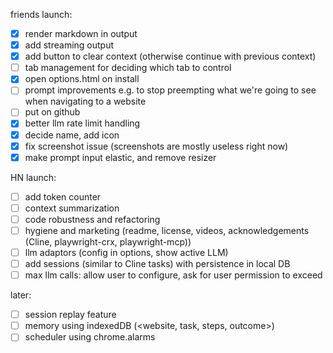 friends launch:
- [x] render markdown in output
- [x] add streaming output
- [x] add button to clear context (otherwise continue with previous context)
- [ ] tab management for deciding which tab to control
- [x] open options.html on install
- [ ] prompt improvements e.g. to stop preempting what we're going to see when navigating to a website
- [ ] put on github
- [x] better llm rate limit handling
- [x] decide name, add icon
- [x] fix screenshot issue (screenshots are mostly useless right now)
- [x] make prompt input elastic, and remove resizer

HN launch:
- [ ] add token counter
- [ ] context summarization
- [ ] code robustness and refactoring
- [ ] hygiene and marketing (readme, license, videos, acknowledgements (Cline, playwright-crx, playwright-mcp))
- [ ] llm adaptors (config in options, show active LLM)
- [ ] add sessions (similar to Cline tasks) with persistence in local DB
- [ ] max llm calls: allow user to configure, ask for user permission to exceed

later:
- [ ] session replay feature
- [ ] memory using indexedDB (<website, task, steps, outcome>)
- [ ] scheduler using chrome.alarms